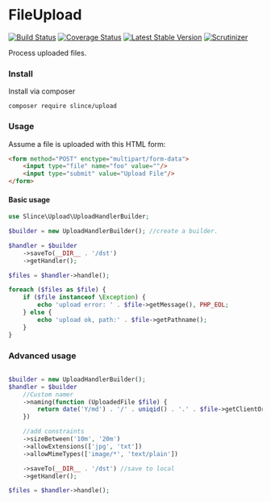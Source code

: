 # FileUpload

[![Build Status](https://img.shields.io/travis/slince/upload/master.svg?style=flat-square)](https://travis-ci.org/slince/upload)
[![Coverage Status](https://img.shields.io/codecov/c/github/slince/upload.svg?style=flat-square)](https://codecov.io/github/slince/upload)
[![Latest Stable Version](https://img.shields.io/packagist/v/slince/upload.svg?style=flat-square&label=stable)](https://packagist.org/packages/slince/upload)
[![Scrutinizer](https://img.shields.io/scrutinizer/g/slince/upload.svg?style=flat-square)](https://scrutinizer-ci.com/g/slince/upload/?branch=master)

Process uploaded files.

### Install

Install via composer

```
composer require slince/upload
```

### Usage

Assume a file is uploaded with this HTML form:

```html
<form method="POST" enctype="multipart/form-data">
    <input type="file" name="foo" value=""/>
    <input type="submit" value="Upload File"/>
</form>
```

#### Basic usage

```php
use Slince\Upload\UploadHandlerBuilder;

$builder = new UploadHandlerBuilder(); //create a builder.

$handler = $builder
    ->saveTo(__DIR__ . '/dst')
    ->getHandler();

$files = $handler->handle();

foreach ($files as $file) {
    if ($file instanceof \Exception) {
        echo 'upload error: ' . $file->getMessage(), PHP_EOL;
    } else {
        echo 'upload ok, path:' . $file->getPathname();
    }
}
```

### Advanced usage

```php

$builder = new UploadHandlerBuilder();
$handler = $builder
    //Custom namer
    ->naming(function (UploadedFile $file) {
        return date('Y/md') . '/' . uniqid() . '.' . $file->getClientOriginalExtension();
    })

    //add constraints
    ->sizeBetween('10m', '20m')
    ->allowExtensions(['jpg', 'txt'])
    ->allowMimeTypes(['image/*', 'text/plain'])

    ->saveTo(__DIR__ . '/dst') //save to local
    ->getHandler();

$files = $handler->handle();
```